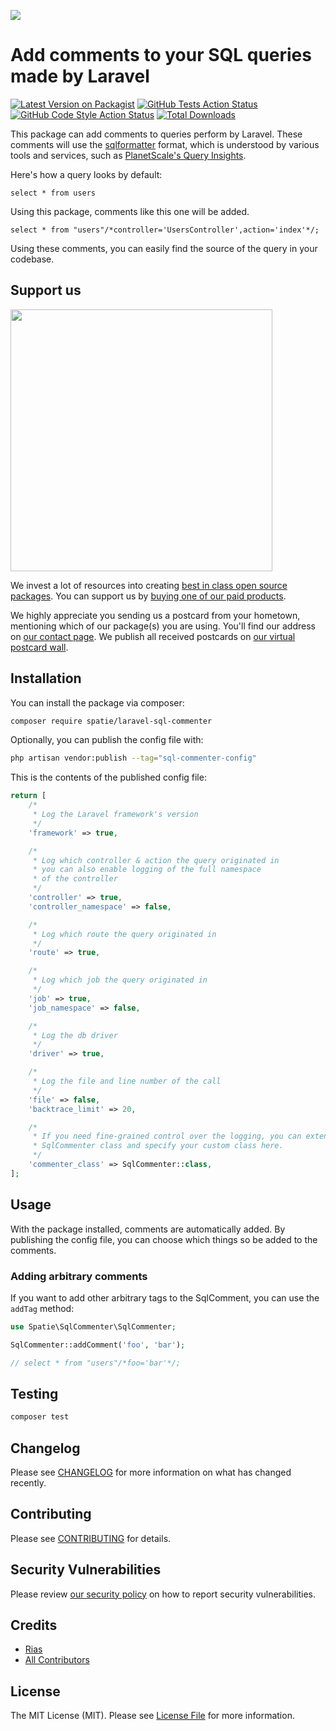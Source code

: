 
[<img src="https://github-ads.s3.eu-central-1.amazonaws.com/support-ukraine.svg?t=1" />](https://supportukrainenow.org)

# Add comments to your SQL queries made by Laravel

[![Latest Version on Packagist](https://img.shields.io/packagist/v/spatie/laravel-sql-commenter.svg?style=flat-square)](https://packagist.org/packages/spatie/laravel-sql-commenter)
[![GitHub Tests Action Status](https://img.shields.io/github/workflow/status/spatie/laravel-sql-commenter/run-tests?label=tests)](https://github.com/spatie/laravel-sql-commenter/actions?query=workflow%3Arun-tests+branch%3Amain)
[![GitHub Code Style Action Status](https://img.shields.io/github/workflow/status/spatie/laravel-sql-commenter/Check%20&%20fix%20styling?label=code%20style)](https://github.com/spatie/laravel-sql-commenter/actions?query=workflow%3A"Check+%26+fix+styling"+branch%3Amain)
[![Total Downloads](https://img.shields.io/packagist/dt/spatie/laravel-sql-commenter.svg?style=flat-square)](https://packagist.org/packages/spatie/laravel-sql-commenter)

This package can add comments to queries perform by Laravel. These comments will use the [sqlformatter](https://google.github.io/sqlcommenter/) format, which is understood by various tools and services, such as [PlanetScale's Query Insights](https://docs.planetscale.com/concepts/query-insights).


Here's how a query looks by default:

```mysql
select * from users
```

Using this package, comments like this one will be added.

```mysql
select * from "users"/*controller='UsersController',action='index'*/;
```

Using these comments, you can easily find the source of the query in your codebase.


## Support us

[<img src="https://github-ads.s3.eu-central-1.amazonaws.com/laravel-sql-commenter.jpg?t=1" width="419px" />](https://spatie.be/github-ad-click/laravel-sql-commenter)

We invest a lot of resources into creating [best in class open source packages](https://spatie.be/open-source). You can support us by [buying one of our paid products](https://spatie.be/open-source/support-us).

We highly appreciate you sending us a postcard from your hometown, mentioning which of our package(s) you are using. You'll find our address on [our contact page](https://spatie.be/about-us). We publish all received postcards on [our virtual postcard wall](https://spatie.be/open-source/postcards).

## Installation

You can install the package via composer:

```bash
composer require spatie/laravel-sql-commenter
```

Optionally, you can publish the config file with:

```bash
php artisan vendor:publish --tag="sql-commenter-config"
```

This is the contents of the published config file:

```php
return [
    /*
     * Log the Laravel framework's version
     */
    'framework' => true,

    /*
     * Log which controller & action the query originated in
     * you can also enable logging of the full namespace
     * of the controller
     */
    'controller' => true,
    'controller_namespace' => false,

    /*
     * Log which route the query originated in
     */
    'route' => true,

    /*
     * Log which job the query originated in
     */
    'job' => true,
    'job_namespace' => false,

    /*
     * Log the db driver
     */
    'driver' => true,

    /*
     * Log the file and line number of the call
     */
    'file' => false,
    'backtrace_limit' => 20,

    /*
     * If you need fine-grained control over the logging, you can extend the
     * SqlCommenter class and specify your custom class here.
     */
    'commenter_class' => SqlCommenter::class,
];
```

## Usage

With the package installed, comments are automatically added. By publishing the config file, you can choose which things so be added to the comments.

### Adding arbitrary comments

If you want to add other arbitrary tags to the SqlComment, you can use the `addTag` method:

```php
use Spatie\SqlCommenter\SqlCommenter;

SqlCommenter::addComment('foo', 'bar');

// select * from "users"/*foo='bar'*/;
```

##


## Testing

```bash
composer test
```

## Changelog

Please see [CHANGELOG](CHANGELOG.md) for more information on what has changed recently.

## Contributing

Please see [CONTRIBUTING](https://github.com/riasvdv/.github/blob/main/CONTRIBUTING.md) for details.

## Security Vulnerabilities

Please review [our security policy](../../security/policy) on how to report security vulnerabilities.

## Credits

- [Rias](https://github.com/riasvdv)
- [All Contributors](../../contributors)

## License

The MIT License (MIT). Please see [License File](LICENSE.md) for more information.
